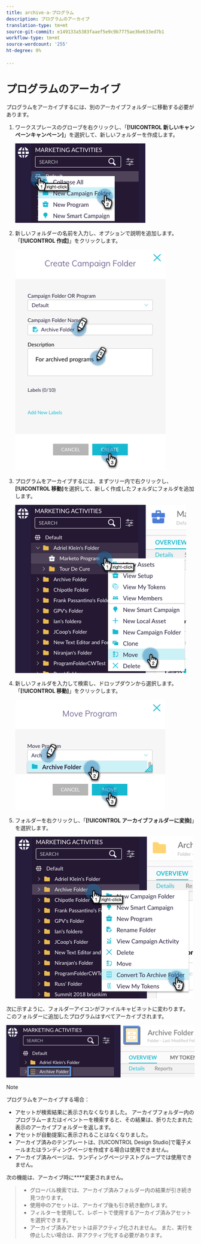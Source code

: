```yaml
---
title: archive-a-プログラム
description: プログラムのアーカイブ
translation-type: tm+mt
source-git-commit: e149133a5383faaef5e9c9b7775ae36e633ed7b1
workflow-type: tm+mt
source-wordcount: '255'
ht-degree: 0%

---
```



# プログラムのアーカイブ

プログラムをアーカイブするには、別のアーカイブフォルダーに移動する必要があります。

1. ワークスプレースのグローブを右クリックし、「**[!UICONTROL 新しいキャンペーンキャンペーン]**」を選択して、新しいフォルダーを作成します。

   ![イメージ1](/help/sky/assets/programs/archive-a-program/archive-a-program-1.png)

1. 新しいフォルダーの名前を入力し、オプションで説明を追加します。 「**[!UICONTROL 作成]**」をクリックします。

   ![イメージ2](/help/sky/assets/programs/archive-a-program/archive-a-program-2.png)

1. プログラムをアーカイブするには、まずツリー内で右クリックし、**[!UICONTROL 移動]**&#x200B;を選択して、新しく作成したフォルダにフォルダを追加します。

   ![イメージ3](/help/sky/assets/programs/archive-a-program/archive-a-program-3.png)

1. 新しいフォルダを入力して検索し、ドロップダウンから選択します。 「**[!UICONTROL 移動]**」をクリックします。

   ![画像4](/help/sky/assets/programs/archive-a-program/archive-a-program-4.png)

1. フォルダーを右クリックし、「**[!UICONTROL アーカイブフォルダーに変換]**」を選択します。

   ![画像5](/help/sky/assets/programs/archive-a-program/archive-a-program-5.png)

次に示すように、フォルダーアイコンがファイルキャビネットに変わります。 このフォルダーに追加したプログラムはすべてアーカイブされます。

![画像6](/help/sky/assets/programs/archive-a-program/archive-a-program-6.png)

>[!NOTE]
>
>プログラムをアーカイブする場合：
>
>* アセットが検索結果に表示されなくなりました。 アーカイブフォルダー内のプログラムーまたはイベントーを検索すると、その結果は、折りたたまれた表示のアーカイブフォルダーを返します。
>* アセットが自動提案に表示されることはなくなりました。
>* アーカイブ済みのテンプレートは、[!UICONTROL Design Studio]で電子メールまたはランディングページを作成する場合は使用できません。
>* アーカイブ済みページは、ランディングページテストグループでは使用できません。

>
>
次の機能は、アーカイブ時に&#x200B;****&#x200B;変更されません。
>
>* グローバル検索では、アーカイブ済みフォルダー内の結果が引き続き見つかります。
>* 使用中のアセットは、アーカイブ後も引き続き動作します。
>* フィルターを使用して、レポートで使用するアーカイブ済みアセットを選択できます。
>* アーカイブ済みアセットは非アクティブ化されません。 また、実行を停止したい場合は、非アクティブ化する必要があります。

